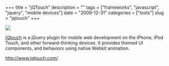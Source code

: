 +++
title = "jQTouch"
description = ""
tags = ["frameworks", "javascript", "jquery", "mobile devices"]
date = "2009-12-31"
categories = ["tools"]
slug = "jqtouch"
+++


<div class="tool-screenshot mb1"><a href="http://www.jqtouch.com/"><img id="bluga-thumbnail-2804" class="bluga-thumbnail custom" src="//media.konigi.com/bluga/
wt52311bf85d63b_custom.jpg"/></a></div><p><a href="http://www.jqtouch.com/">jQtouch</a> is a jQuery plugin for mobile web development on the iPhone, iPod Touch, and other forward-thinking devices. It provides themed UI components, and behaviors using native Webkit animation.</p>

  
<p><a href="http://www.jqtouch.com/">http://www.jqtouch.com/</a></p>
      

